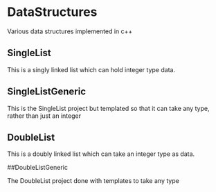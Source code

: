 # DataStructures
Various data structures implemented in c++

## SingleList

This is a singly linked list which can hold integer type data.

## SingleListGeneric

This is the SingleList project but templated so that it can take any type, rather than just an integer

## DoubleList

This is a doubly linked list which can take an integer type as data.

##DoubleListGeneric

The DoubleList project done with templates to take any type
